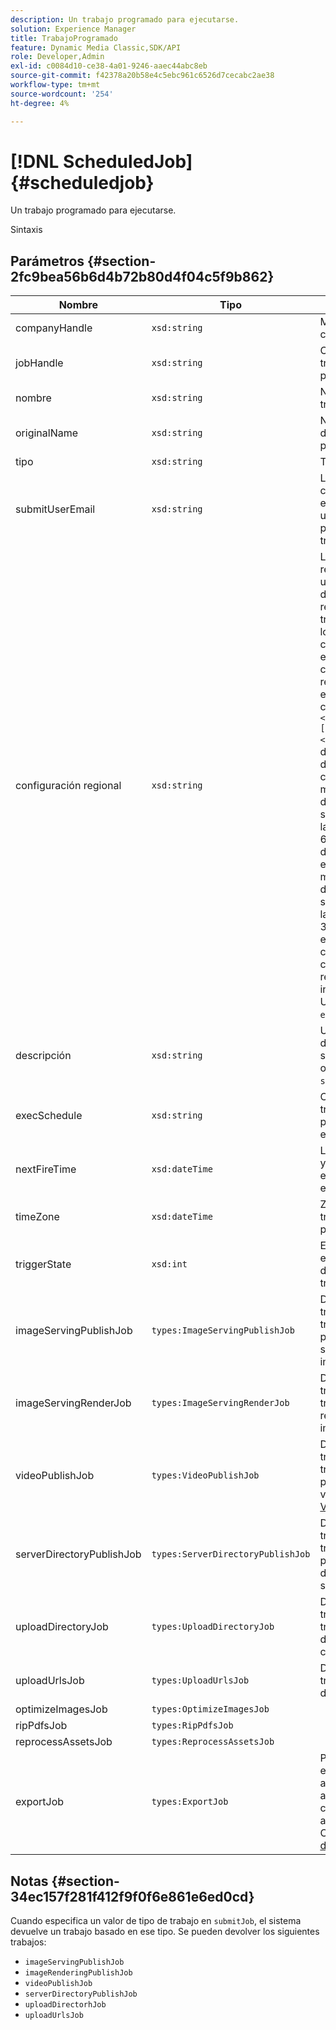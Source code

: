 ```yaml
---
description: Un trabajo programado para ejecutarse.
solution: Experience Manager
title: TrabajoProgramado
feature: Dynamic Media Classic,SDK/API
role: Developer,Admin
exl-id: c0084d10-ce38-4a01-9246-aaec44abc8eb
source-git-commit: f42378a20b58e4c5ebc961c6526d7cecabc2ae38
workflow-type: tm+mt
source-wordcount: '254'
ht-degree: 4%

---
```


# [!DNL ScheduledJob]{#scheduledjob}

Un trabajo programado para ejecutarse.

Sintaxis

## Parámetros {#section-2fc9bea56b6d4b72b80d4f04c5f9b862}

| Nombre | Tipo | Descripción |
|---|---|---|
| companyHandle | `xsd:string` | Manejo de la compañía. |
| jobHandle | `xsd:string` | Controlador del trabajo programado. |
| nombre | `xsd:string` | Nombre de trabajo. |
| originalName | `xsd:string` | Nombre original del trabajo programado. |
| tipo | `xsd:string` | Tipo de trabajo. |
| submitUserEmail | `xsd:string` | La dirección de correo electrónico del usuario que programó el trabajo. |
| configuración regional | `xsd:string` | La configuración regional que se utilizará para los detalles del registro de trabajos y la localización por correo electrónico. Las configuraciones regionales se especifican como `<language_code>[- <country_code>]`, donde el código de idioma es un código en minúsculas de dos letras como se especifica en la norma ISO-639, y el código de país opcional es un código en mayúsculas de dos letras como se especifica en la norma ISO-3166. Por ejemplo, la cadena de configuración regional para inglés (Estados Unidos) sería: `en-US`. |
| descripción | `xsd:string` | Una descripción del trabajo como se especificó originalmente en `submitJob`. |
| execSchedule | `xsd:string` | Cuando el trabajo está programado para ejecutarse. |
| nextFireTime | `xsd:dateTime` | La fecha, la hora y la zona horaria en que se activó el trabajo. |
| timeZone | `xsd:dateTime` | Zona horaria del trabajo programado. |
| triggerState | `xsd:int` | Elección del estado de déclencheur del trabajo. |
| imageServingPublishJob | `types:ImageServingPublishJob` | Detalles de trabajo de un trabajo de publicación para servicio de imágenes. |
| imageServingRenderJob | `types:ImageServingRenderJob` | Detalles del trabajo de un trabajo de renderización de imágenes. |
| videoPublishJob | `types:VideoPublishJob` | Detalles de trabajo de un trabajo de publicación de vídeo. Consulte [VideoPublishJob](https://experienceleague.adobe.com/docs/dynamic-media-developer-resources/image-production-api/data-types/r-scheduled-job.html). |
| serverDirectoryPublishJob | `types:ServerDirectoryPublishJob` | Detalles de trabajo para un trabajo de publicación de directorio de servidor. |
| uploadDirectoryJob | `types:UploadDirectoryJob` | Detalles del trabajo de un trabajo de directorio de carga. |
| uploadUrlsJob | `types:UploadUrlsJob` | Detalles del trabajo de carga de URL. |
| optimizeImagesJob | `types:OptimizeImagesJob` |  |
| ripPdfsJob | `types:RipPdfsJob` |  |
| reprocessAssetsJob | `types:ReprocessAssetsJob` |  |
| exportJob | `types:ExportJob` | Permitir la exportación autorizada de archivos cargados anteriormente. Consulte [Trabajo de exportación](https://experienceleague.adobe.com/docs/dynamic-media-developer-resources/image-production-api/data-types/r-scheduled-job.html). |

## Notas {#section-34ec157f281f412f9f0f6e861e6ed0cd}

Cuando especifica un valor de tipo de trabajo en `submitJob`, el sistema devuelve un trabajo basado en ese tipo. Se pueden devolver los siguientes trabajos:

* `imageServingPublishJob`
* `imageRenderingPublishJob`
* `videoPublishJob`
* `serverDirectoryPublishJob`
* `uploadDirectorhJob`
* `uploadUrlsJob`
